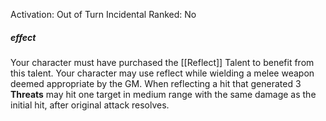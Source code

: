 Activation: Out of Turn Incidental
Ranked: No
##### effect
Your character must have purchased the
[[Reflect]] Talent to benefit from this talent.
Your character may use reflect while wielding
a melee weapon deemed appropriate by the
GM. When reflecting a hit that generated 3
**Threats** may hit one target in medium
range with the same damage as the initial hit,
after original attack resolves.